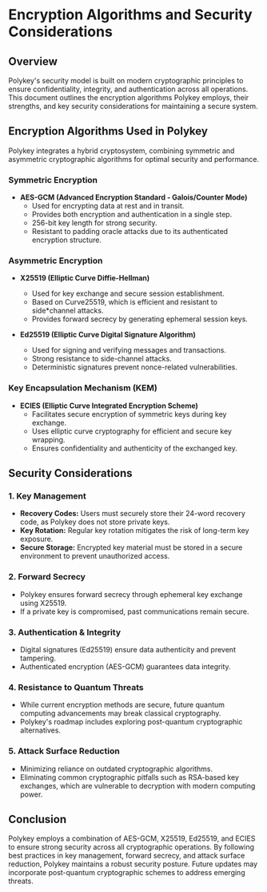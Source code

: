 # Encryption Algorithms and Security Considerations

## Overview

Polykey's security model is built on modern cryptographic principles to ensure confidentiality, integrity, and authentication across all operations. This document outlines the encryption algorithms Polykey employs, their strengths, and key security considerations for maintaining a secure system.

## Encryption Algorithms Used in Polykey

Polykey integrates a hybrid cryptosystem, combining symmetric and asymmetric cryptographic algorithms for optimal security and performance.

### Symmetric Encryption

* **AES-GCM (Advanced Encryption Standard - Galois/Counter Mode)**
  * Used for encrypting data at rest and in transit.
  * Provides both encryption and authentication in a single step.
  * 256-bit key length for strong security.
  * Resistant to padding oracle attacks due to its authenticated encryption structure.

### Asymmetric Encryption

* **X25519 (Elliptic Curve Diffie-Hellman)**
  * Used for key exchange and secure session establishment.
  * Based on Curve25519, which is efficient and resistant to side*channel attacks.
  * Provides forward secrecy by generating ephemeral session keys.

* **Ed25519 (Elliptic Curve Digital Signature Algorithm)**
  * Used for signing and verifying messages and transactions.
  * Strong resistance to side-channel attacks.
  * Deterministic signatures prevent nonce-related vulnerabilities.

### Key Encapsulation Mechanism (KEM)

* **ECIES (Elliptic Curve Integrated Encryption Scheme)**
  * Facilitates secure encryption of symmetric keys during key exchange.
  * Uses elliptic curve cryptography for efficient and secure key wrapping.
  * Ensures confidentiality and authenticity of the exchanged key.

## Security Considerations

### 1. Key Management

* **Recovery Codes:** Users must securely store their 24-word recovery code, as Polykey does not store private keys.
* **Key Rotation:** Regular key rotation mitigates the risk of long-term key exposure.
* **Secure Storage:** Encrypted key material must be stored in a secure environment to prevent unauthorized access.

### 2. Forward Secrecy

* Polykey ensures forward secrecy through ephemeral key exchange using X25519.
* If a private key is compromised, past communications remain secure.

### 3. Authentication & Integrity

* Digital signatures (Ed25519) ensure data authenticity and prevent tampering.
* Authenticated encryption (AES-GCM) guarantees data integrity.

### 4. Resistance to Quantum Threats

* While current encryption methods are secure, future quantum computing advancements may break classical cryptography.
* Polykey's roadmap includes exploring post-quantum cryptographic alternatives.

### 5. Attack Surface Reduction

* Minimizing reliance on outdated cryptographic algorithms.
* Eliminating common cryptographic pitfalls such as RSA-based key exchanges, which are vulnerable to decryption with modern computing power.

## Conclusion

Polykey employs a combination of AES-GCM, X25519, Ed25519, and ECIES to ensure strong security across all cryptographic operations. By following best practices in key management, forward secrecy, and attack surface reduction, Polykey maintains a robust security posture. Future updates may incorporate post-quantum cryptographic schemes to address emerging threats.
